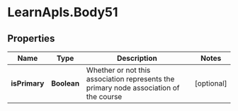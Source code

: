# LearnApIs.Body51

## Properties
Name | Type | Description | Notes
------------ | ------------- | ------------- | -------------
**isPrimary** | **Boolean** | Whether or not this association represents the primary node association of the course | [optional] 
